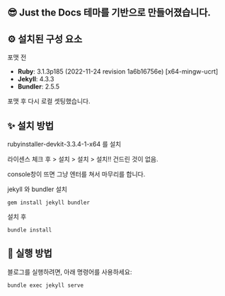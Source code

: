 ## 😎 Just the Docs 테마를 기반으로 만들어졌습니다.

## ⚙️ 설치된 구성 요소

포맷 전

- **Ruby**: 3.1.3p185 (2022-11-24 revision 1a6b16756e) [x64-mingw-ucrt]
- **Jekyll**: 4.3.3
- **Bundler**: 2.5.5

포맷 후 다시 로컬 셋팅했습니다.

## ✨ 설치 방법

rubyinstaller-devkit-3.3.4-1-x64 를 설치

라이센스 체크 후 > 설치 > 설치 > 설치!! 건드린 것이 없음. 

console창이 뜨면 그냥 엔터를 쳐서 마무리를 합니다.

jekyll 와 bundler 설치
```
gem install jekyll bundler 
```

설치 후

```
bundle install
```

## 🚀 실행 방법
블로그를 실행하려면, 아래 명령어를 사용하세요:
```bash
bundle exec jekyll serve